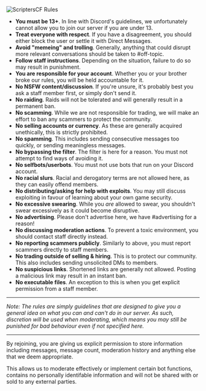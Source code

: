 ![ScriptersCF Rules](Rules.png)
- **You must be 13+**. In line with Discord's guidelines, we unfortunately cannot allow you to join our server if you are under 13.
- **Treat everyone with respect**. If you have a disagreement, you should either block the user or settle it with Direct Messages.
- **Avoid "memeing" and trolling**. Generally, anything that could disrupt more relevant conversations should be taken to #off-topic.
- **Follow staff instructions**. Depending on the situation, failure to do so may result in punishment.
- **You are responsible for your account**. Whether you or your brother broke our rules, you will be held accountable for it.
- **No NSFW content/discussion**. If you're unsure, it's probably best you ask a staff member first, or simply don't send it.
- **No raiding**. Raids will not be tolerated and will generally result in a permanent ban.
- **No scamming**. While we are not responsible for trading, we will make an effort to ban any scammers to protect the community.
- **No selling accounts or currency**. As these are generally acquired unethically, this is strictly prohibited.
- **No spamming**. This includes sending consecutive messages too quickly, or sending meaningless messages.
- **No bypassing the filter**. The filter is here for a reason. You must not attempt to find ways of avoiding it.
- **No selfbots/userbots**. You must not use bots that run on your Discord account.
- **No racial slurs**. Racial and derogatory terms are not allowed here, as they can easily offend members.
- **No distributing/asking for help with exploits**. You may still discuss exploiting in favour of learning about your own game security.
- **No excessive swearing**. While you *are* allowed to swear, you shouldn't swear excessively as it could become disruptive.
- **No advertising**. Please don't advertise here, we have #advertising for a reason!
- **No discussing moderation actions**. To prevent a toxic environment, you should contact staff directly instead.
- **No reporting scammers publicly**. Similarly to above, you must report scammers directly to staff members.
- **No trading outside of selling & hiring**. This is to protect our community. This also includes sending unsolicited DMs to members.
- **No suspicious links**. Shortened links are generally not allowed. Posting a malicious link may result in an instant ban.
- **No executable files**. An exception to this is when you get explicit permission from a staff member.
___________
*Note: The rules are simply guidelines that are designed to give you a general idea on what you can and can't do in our server. As such, discretion will be used when moderating, which means you may still be punished for bad behaviour even if not specified here.*
___________
By rejoining, you are giving us explicit permission to store information including messages, message count, moderation history and anything else that we deem appropriate.

This allows us to moderate effectively or implement certain bot functions, contains no personally identifable information and will not be shared with or sold to any external parties.
